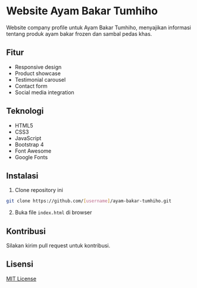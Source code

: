 # Website Ayam Bakar Tumhiho

Website company profile untuk Ayam Bakar Tumhiho, menyajikan informasi tentang produk ayam bakar frozen dan sambal pedas khas.

## Fitur

- Responsive design
- Product showcase
- Testimonial carousel
- Contact form
- Social media integration

## Teknologi

- HTML5
- CSS3
- JavaScript
- Bootstrap 4
- Font Awesome
- Google Fonts

## Instalasi

1. Clone repository ini
```bash
git clone https://github.com/[username]/ayam-bakar-tumhiho.git
```

2. Buka file `index.html` di browser

## Kontribusi

Silakan kirim pull request untuk kontribusi.

## Lisensi

[MIT License](LICENSE)
